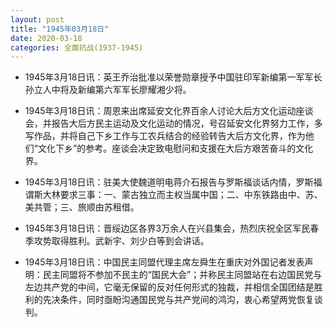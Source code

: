 ```yaml
---
layout: post
title: "1945年03月18日"
date: 2020-03-18
categories: 全面抗战(1937-1945)
---
```


<meta name="referrer" content="no-referrer" />

- 1945年3月18日讯：英王乔治批准以荣誉勋章授予中国驻印军新编第一军军长孙立人中将及新编第六军军长廖耀湘少将。 

- 1945年3月18日讯：周恩来出席延安文化界百余人讨论大后方文化运动座谈会，并报告大后方民主运动及文化运动的情况，号召延安文化界努力工作，多写作品，并将自己下乡工作与工农兵结合的经验转告大后方文化界，作为他们“文化下乡”的参考。座谈会决定致电慰问和支援在大后方艰苦奋斗的文化界。 

- 1945年3月18日讯：驻美大使魏道明电蒋介石报告与罗斯福谈话内情，罗斯福谓斯大林要求三事：一、蒙古独立而主权当属中国；二、中东铁路由中、苏、美共管；三、旅顺由苏租借。 

- 1945年3月18日讯：晋绥边区各界3万余人在兴县集会，热烈庆祝全区军民春季攻势取得胜利。武新宇、刘少白等到会讲话。 

- 1945年3月18日讯：中国民主同盟代理主席左舜生在重庆对外国记者发表声明：民主同盟将不参加不民主的“国民大会”；并称民主同盟站在右边国民党与左边共产党的中间，它毫无保留的反对任何形式的独裁，并相信全国团结是胜利的先决条件，同时亟盼沟通国民党与共产党间的鸿沟，衷心希望两党恢复谈判。 

